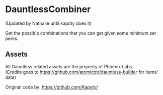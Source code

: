 # DauntlessCombiner 
(Updated by Nathalie until kapoty does it)

Get the possible combinations that you can get given some minimum set perks.

## Assets

All Dauntless related assets are the property of Phoenix Labs.  
(Credits goes to https://github.com/atomicptr/dauntless-builder for items' data)

Original code by: https://github.com/Kapoty/
